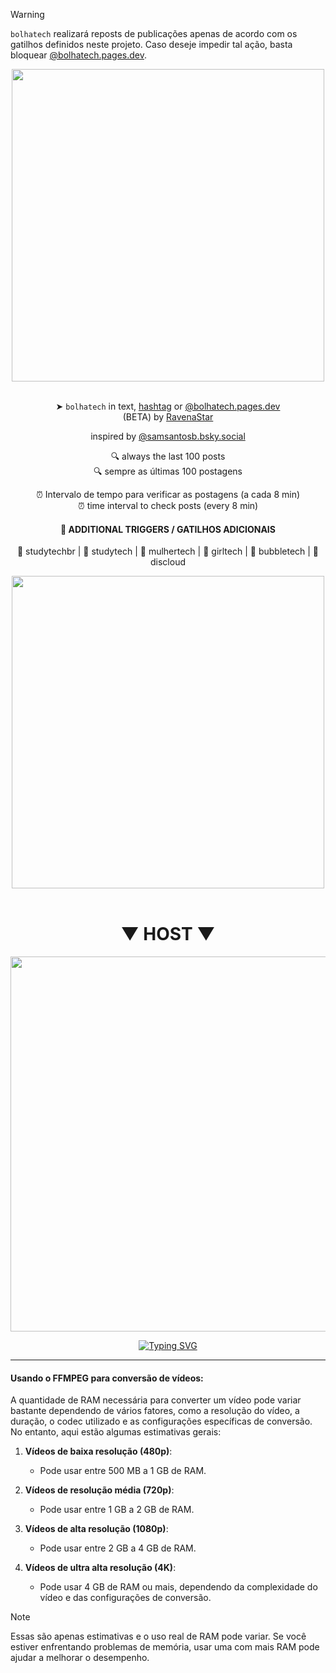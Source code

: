 > [!WARNING]
> `bolhatech` realizará reposts de publicações apenas de acordo com os gatilhos definidos neste projeto. Caso deseje impedir tal ação, basta bloquear [@bolhatech.pages.dev](https://bsky.app/profile/bolhatech.pages.dev).

<div align="center">
<a href="https://bsky.app/profile/bolhatech.pages.dev" >
  <img src="https://i.imgur.com/gGY2jfX.png" width="500">
</a>
<br> <br> 

➤ `bolhatech` in text, [hashtag](https://bsky.app/hashtag/bolhatech) or [@bolhatech.pages.dev](https://bsky.app/profile/bolhatech.pages.dev)<br>
(BETA) by [RavenaStar](https://bsky.app/profile/ravenastar.pages.dev)
 
 inspired by [@samsantosb.bsky.social](https://bsky.app/profile/samsantosb.bsky.social)

🔍 always the last 100 posts<br>
🔍 sempre as últimas 100 postagens

⏰ Intervalo de tempo para verificar as postagens (a cada 8 min)<br>
⏰ time interval to check posts (every 8 min)

#### 🎯 ADDITIONAL TRIGGERS / GATILHOS ADICIONAIS

🎯 studytechbr | 🎯 studytech | 🎯 mulhertech | 🎯 girltech | 🎯 bubbletech | 🎯 discloud

<a href="https://docs.bsky.app/">
  <img src="https://i.imgur.com/8HGAasG.png" width="500">
</a>
<br><br>
<div align="center">

# ▼ HOST ▼

<a href="https://discloud.com">
  <img src="https://i.imgur.com/4DhswV6.png" width="600">
</a>

<a href="https://discloud.app"><img src="https://readme-typing-svg.demolab.com?font=Fira+Code&duration=600&pause=500&color=57F287&center=true&vCenter=true&multiline=true&width=200&height=60&lines=%E2%96%B2;CLIQUE+AQUI" alt="Typing SVG" /></a>

</div>
</div>

--- 

#### **Usando o FFMPEG para conversão de vídeos:**

A quantidade de RAM necessária para converter um vídeo pode variar bastante dependendo de vários fatores, como a resolução do vídeo, a duração, o codec utilizado e as configurações específicas de conversão. No entanto, aqui estão algumas estimativas gerais:

1. **Vídeos de baixa resolução (480p)**:
   - Pode usar entre 500 MB a 1 GB de RAM.

2. **Vídeos de resolução média (720p)**:
   - Pode usar entre 1 GB a 2 GB de RAM.

3. **Vídeos de alta resolução (1080p)**:
   - Pode usar entre 2 GB a 4 GB de RAM.

4. **Vídeos de ultra alta resolução (4K)**:
   - Pode usar 4 GB de RAM ou mais, dependendo da complexidade do vídeo e das configurações de conversão.
  
> [!NOTE]
> Essas são apenas estimativas e o uso real de RAM pode variar. Se você estiver enfrentando problemas de memória, usar uma  com mais RAM pode ajudar a melhorar o desempenho.
